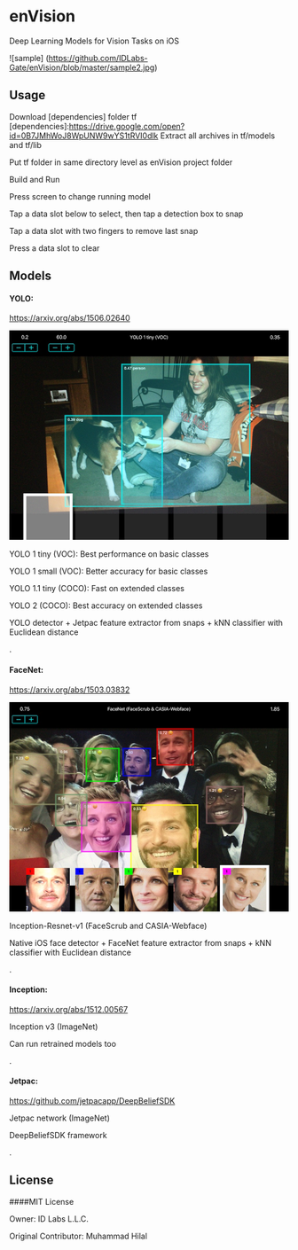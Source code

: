 # enVision
Deep Learning Models for Vision Tasks on iOS

![sample] (https://github.com/IDLabs-Gate/enVision/blob/master/sample2.jpg)

## Usage
Download [dependencies] folder tf
[dependencies]:https://drive.google.com/open?id=0B7JMhWoJ8WpUNW9wYS1tRVI0dlk
Extract all archives in tf/models and tf/lib

Put tf folder in same directory level as enVision project folder

Build and Run

Press screen to change running model

Tap a data slot below to select, then tap a detection box to snap

Tap a data slot with two fingers to remove last snap

Press a data slot to clear

## Models

#### YOLO:
https://arxiv.org/abs/1506.02640

![sample2](https://github.com/IDLabs-Gate/enVision/blob/master/sample1.jpg)

YOLO 1 tiny (VOC): Best performance on basic classes

YOLO 1 small (VOC): Better accuracy for basic classes

YOLO 1.1 tiny (COCO): Fast on extended classes

YOLO 2 (COCO): Best accuracy on extended classes

YOLO detector + Jetpac feature extractor from snaps + kNN classifier with Euclidean distance

.

#### FaceNet:
https://arxiv.org/abs/1503.03832

![sample3](https://github.com/IDLabs-Gate/enVision/blob/master/sample3.jpg)

Inception-Resnet-v1 (FaceScrub and CASIA-Webface)

Native iOS face detector + FaceNet feature extractor from snaps + kNN classifier with Euclidean distance

.

#### Inception: 
https://arxiv.org/abs/1512.00567

Inception v3 (ImageNet)

Can run retrained models too

.

#### Jetpac:
https://github.com/jetpacapp/DeepBeliefSDK

Jetpac network (ImageNet)

DeepBeliefSDK framework

.

## License
####MIT License

Owner: ID Labs L.L.C.

Original Contributor: Muhammad Hilal


